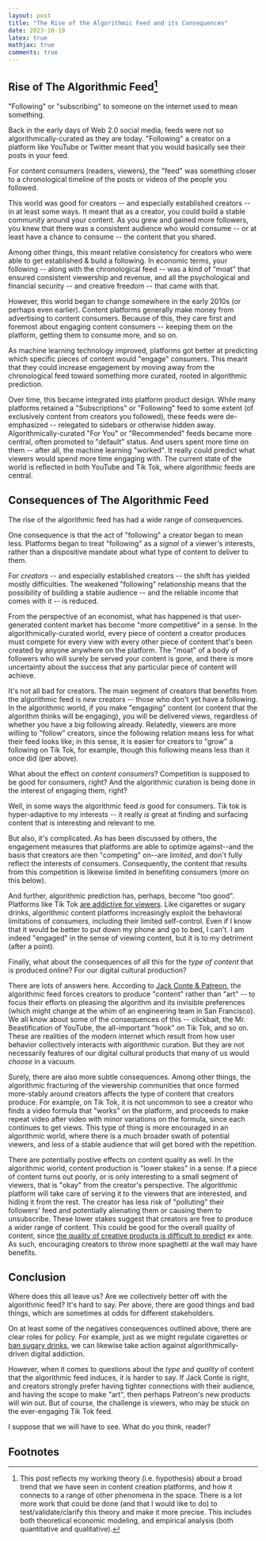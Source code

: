 ```yaml
---
layout: post 
title: "The Rise of the Algorithmic Feed and its Consequences"
date: 2023-10-19
latex: true 
mathjax: true
comments: true
---
```


## Rise of The Algorithmic Feed[^1]

"Following" or "subscribing" to someone on the internet used to mean something. 

Back in the early days of Web 2.0 social media, feeds were not so algorithmically-curated as they are today. "Following" a creator on a platform like YouTube or Twitter meant that you would basically see their posts in your feed. 

For content consumers (readers, viewers), the "feed" was something closer to a chronological timeline of the posts or videos of the people you followed. 

This world was good for creators -- and especially established creators -- in at least some ways. It meant that as a creator, you could build a stable community around your content. As you grew and gained more followers, you knew that there was a consistent audience who would consume -- or at least have a chance to consume -- the content that you shared. 

Among other things, this meant relative consistency for creators who were able to get established & build a following. In economic terms, your following -- along with the chronological feed -- was a kind of "moat" that ensured consistent viewership and revenue, and all the psychological and financial security -- and creative freedom -- that came with that. 

However, this world began to change somewhere in the early 2010s (or perhaps even earlier). Content platforms generally make money from advertising to content consumers. Because of this, they care first and foremost about engaging content consumers -- keeping them on the platform, getting them to consume more, and so on. 

As machine learning technology improved, platforms got better at predicting which specific pieces of content would "engage" consumers. This meant that they could increase engagement by moving away from the chronological feed toward something more curated, rooted in algorithmic prediction. 

Over time, this became integrated into platform product design. While many platforms retained a "Subscriptions" or "Following" feed to some extent (of exclusively content from creators you followed), these feeds were de-emphasized -- relegated to sidebars or otherwise hidden away. Algorithmically-curated "For You" or "Recommended" feeds became more central, often promoted to "default" status. And users spent more time on them -- after all, the machine learning "worked". It really could predict what viewers would spend more time engaging with. The current state of the world is reflected in both YouTube and Tik Tok, where algorithmic feeds are central. 

## Consequences of The Algorithmic Feed

The rise of the algorithmic feed has had a wide range of consequences. 

One consequence is that the act of "following" a creator began to mean less. Platforms began to treat "following" as a *signal* of a viewer's interests, rather than a dispositive mandate about what type of content to deliver to them. 

For *creators* -- and especially established creators -- the shift has yielded mostly difficulties. The weakened "following" relationship means that the possibility of building a stable audience -- and the reliable income that comes with it -- is reduced. 

From the perspective of an economist, what has happened is that user-generated content market has become "more competitive" in a sense. In the algorithmically-curated world, every piece of content a creator produces must compete for every view with every other piece of content that's been created by anyone anywhere on the platform. The "moat" of a body of followers who will surely be served your content is gone, and there is more uncertainty about the success that any particular piece of content will achieve.

It's not all bad for creators. The main segment of creators that benefits from the algorithmic feed is *new* creators -- those who don't yet have a following. In the algorithmic world, if you make "engaging" content (or content that the algorithm thinks will be engaging), you will be delivered views, regardless of whether you have a big following already. Relatedly, viewers are more willing to "follow" creators, since the following relation means less for what their feed looks like; in this sense, it is easier for creators to "grow" a following on Tik Tok, for example, though this following means less than it once did (per above). 

What about the effect on *content consumers*? Competition is supposed to be good for consumers, right? And the algorithmic curation is being done in the interest of engaging them, right?  

Well, in some ways the algorithmic feed *is* good for consumers. Tik tok is hyper-adaptive to my interests -- it really *is* great at finding and surfacing content that is interesting and relevant to me. 

But also, it's complicated. As has been discussed by others, the engagement measures that platforms are able to optimize against--and the basis that creators are then "competing" on--are *limited*, and don't fully reflect the interests of consumers. Consequently, the content that results from this competition is likewise limited in benefiting consumers (more on this below). 

And further, algorithmic prediction has, perhaps, become "too good". Platforms like Tik Tok [are addictive for viewers](https://www.aeaweb.org/articles?id=10.1257/aer.20210867). Like cigarettes or sugary drinks, algorithmic content platforms increasingly exploit the behavioral limitations of consumers, including their limited self-control. Even if I know that it would be better to put down my phone and go to bed, I can't. I am indeed "engaged" in the sense of viewing content, but it is to my detriment (after a point). 

Finally, what about the consequences of all this for the *type of content* that is produced online? For our digital cultural production? 

There are lots of answers here. According to [Jack Conte & Patreon](https://www.youtube.com/watch?v=4yIJ8Jwli2U&ab_channel=JackConteExtras), the algorithmic feed forces creators to produce "content" rather than "art" -- to focus their efforts on pleasing the algorithm and its invisible preferences (which might change at the whim of an engineering team in San Francisco). We all know about some of the consequences of this -- clickbait, the Mr. Beastification of YouTube, the all-important "hook" on Tik Tok, and so on. These are realities of the modern internet which result from how user behavior collectively interacts with algorithmic curation. But they are not necessarily features of our digital cultural products that many of us would *choose* in a vacuum. 

Surely, there are also more subtle consequences. Among other things, the algorithmic fracturing of the viewership communities that once formed more-stably around creators affects the type of content that creators produce. For example, on Tik Tok, it is not uncommon to see a creator who finds a video formula that "works" on the platform, and proceeds to make repeat video after video with minor variations on the formula, since each continues to get views. This type of thing is more encouraged in an algorithmic world, where there is a much broader swath of potential viewers, and less of a stable audience that will get bored with the repetition. 

There are potentially postive effects on content quality as well. In the algorithmic world, content production is "lower stakes" in a sense. If a piece of content turns out poorly, or is only interesting to a small segment of viewers, that is "okay" from the creator's perspective. The algorithmic platform will take care of serving it to the viewers that are interested, and hiding it from the rest. The creator has less risk of "polluting" their followers' feed and potentially alienating them or causing them to unsubscribe. These lower stakes suggest that creators are free to produce a wider range of content. This could be good for the overall quality of content, since [the quality of creative products is difficult to predict](https://www.nber.org/books-and-chapters/economic-analysis-digital-economy/digitization-and-quality-new-media-products-case-music) ex ante. As such, encouraging creators to throw more spaghetti at the wall may have benefits. 

## Conclusion

Where does this all leave us? Are we collectively better off with the algorithmic feed? It's hard to say. Per above, there are good things and bad things, which are sometimes at odds for different stakeholders. 

On at least some of the negatives consequences outlined above, there are clear roles for policy. For example, just as we might regulate cigarettes or [ban sugary drinks](https://www.hsph.harvard.edu/nutritionsource/healthy-drinks/beverages-public-health-concerns/), we can likewise take action against algorithmically-driven digital addiction. 

However, when it comes to questions about the *type* and *quality* of content that the algorithmic feed induces, it is harder to say. If Jack Conte is right, and creators strongly prefer having tighter connections with their audience, and having the scope to make "art", then perhaps Patreon's new products will win out. But of course, the challenge is viewers, who may be stuck on the ever-engaging Tik Tok feed. 

I suppose that we will have to see. What do you think, reader? 

## Footnotes 

[^1]: This post reflects my working theory (i.e. hypothesis) about a broad trend that we have seen in content creation platforms, and how it connects to a range of other phenomena in the space. There is a lot more work that could be done (and that I would like to do) to test/validate/clarify this theory and make it more precise. This includes both theoretical economic modeling, and empirical analysis (both quantitative and qualitative). 